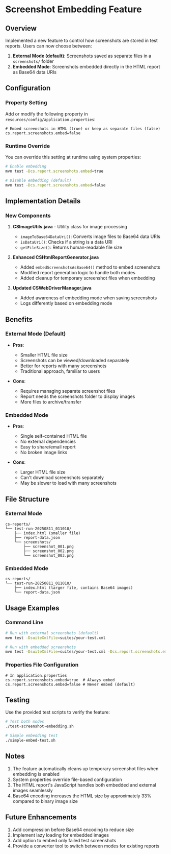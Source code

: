 # Screenshot Embedding Feature

## Overview
Implemented a new feature to control how screenshots are stored in test reports. Users can now choose between:
1. **External Mode (default)**: Screenshots saved as separate files in a `screenshots/` folder
2. **Embedded Mode**: Screenshots embedded directly in the HTML report as Base64 data URIs

## Configuration

### Property Setting
Add or modify the following property in `resources/config/application.properties`:

```properties
# Embed screenshots in HTML (true) or keep as separate files (false)
cs.report.screenshots.embed=false
```

### Runtime Override
You can override this setting at runtime using system properties:

```bash
# Enable embedding
mvn test -Dcs.report.screenshots.embed=true

# Disable embedding (default)
mvn test -Dcs.report.screenshots.embed=false
```

## Implementation Details

### New Components

1. **CSImageUtils.java** - Utility class for image processing
   - `imageToBase64DataUri()`: Converts image files to Base64 data URIs
   - `isDataUri()`: Checks if a string is a data URI
   - `getFileSize()`: Returns human-readable file size

2. **Enhanced CSHtmlReportGenerator.java**
   - Added `embedScreenshotsAsBase64()` method to embed screenshots
   - Modified report generation logic to handle both modes
   - Added cleanup for temporary screenshot files when embedding

3. **Updated CSWebDriverManager.java**
   - Added awareness of embedding mode when saving screenshots
   - Logs differently based on embedding mode

## Benefits

### External Mode (Default)
- **Pros**:
  - Smaller HTML file size
  - Screenshots can be viewed/downloaded separately
  - Better for reports with many screenshots
  - Traditional approach, familiar to users
  
- **Cons**:
  - Requires managing separate screenshot files
  - Report needs the screenshots folder to display images
  - More files to archive/transfer

### Embedded Mode
- **Pros**:
  - Single self-contained HTML file
  - No external dependencies
  - Easy to share/email report
  - No broken image links
  
- **Cons**:
  - Larger HTML file size
  - Can't download screenshots separately
  - May be slower to load with many screenshots

## File Structure

### External Mode
```
cs-reports/
└── test-run-20250811_011010/
    ├── index.html (smaller file)
    ├── report-data.json
    └── screenshots/
        ├── screenshot_001.png
        ├── screenshot_002.png
        └── screenshot_003.png
```

### Embedded Mode
```
cs-reports/
└── test-run-20250811_011010/
    ├── index.html (larger file, contains Base64 images)
    └── report-data.json
```

## Usage Examples

### Command Line
```bash
# Run with external screenshots (default)
mvn test -DsuiteXmlFile=suites/your-test.xml

# Run with embedded screenshots
mvn test -DsuiteXmlFile=suites/your-test.xml -Dcs.report.screenshots.embed=true
```

### Properties File Configuration
```properties
# In application.properties
cs.report.screenshots.embed=true  # Always embed
cs.report.screenshots.embed=false # Never embed (default)
```

## Testing

Use the provided test scripts to verify the feature:

```bash
# Test both modes
./test-screenshot-embedding.sh

# Simple embedding test
./simple-embed-test.sh
```

## Notes

1. The feature automatically cleans up temporary screenshot files when embedding is enabled
2. System properties override file-based configuration
3. The HTML report's JavaScript handles both embedded and external images seamlessly
4. Base64 encoding increases the HTML size by approximately 33% compared to binary image size

## Future Enhancements

1. Add compression before Base64 encoding to reduce size
2. Implement lazy loading for embedded images
3. Add option to embed only failed test screenshots
4. Provide a converter tool to switch between modes for existing reports